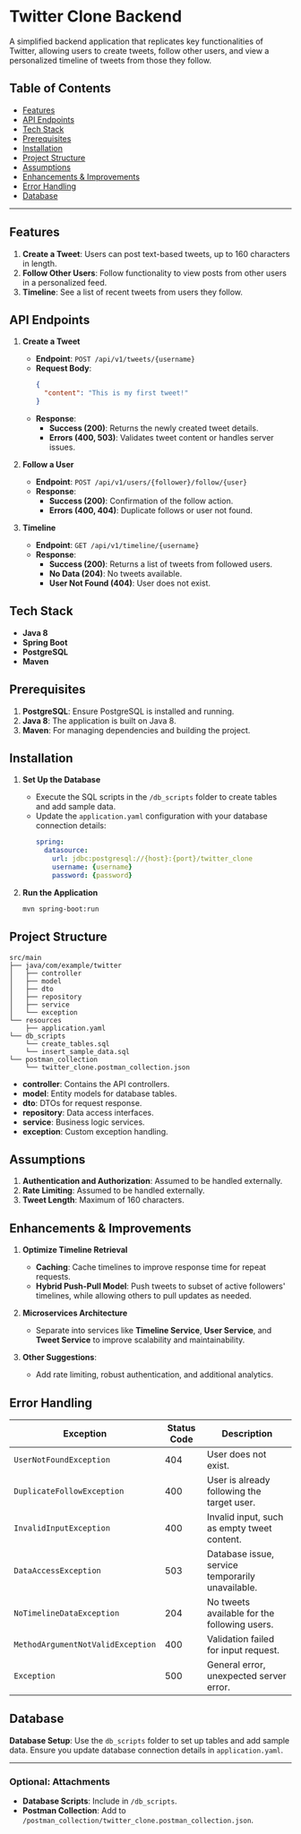 # Twitter Clone Backend

A simplified backend application that replicates key functionalities of Twitter, allowing users to create tweets, follow other users, and view a personalized timeline of tweets from those they follow.

## Table of Contents
- [Features](#features)
- [API Endpoints](#api-endpoints)
- [Tech Stack](#tech-stack)
- [Prerequisites](#prerequisites)
- [Installation](#installation)
- [Project Structure](#project-structure)
- [Assumptions](#assumptions)
- [Enhancements & Improvements](#enhancements--improvements)
- [Error Handling](#error-handling)
- [Database](#database)

---

## Features

1. **Create a Tweet**: Users can post text-based tweets, up to 160 characters in length.
2. **Follow Other Users**: Follow functionality to view posts from other users in a personalized feed.
3. **Timeline**: See a list of recent tweets from users they follow.

## API Endpoints

1. **Create a Tweet**
    - **Endpoint**: `POST /api/v1/tweets/{username}`
    - **Request Body**:
      ```json
      {
        "content": "This is my first tweet!"
      }
      ```
    - **Response**:
        - **Success (200)**: Returns the newly created tweet details.
        - **Errors (400, 503)**: Validates tweet content or handles server issues.

2. **Follow a User**
    - **Endpoint**: `POST /api/v1/users/{follower}/follow/{user}`
    - **Response**:
        - **Success (200)**: Confirmation of the follow action.
        - **Errors (400, 404)**: Duplicate follows or user not found.

3. **Timeline**
    - **Endpoint**: `GET /api/v1/timeline/{username}`
    - **Response**:
        - **Success (200)**: Returns a list of tweets from followed users.
        - **No Data (204)**: No tweets available.
        - **User Not Found (404)**: User does not exist.

## Tech Stack

- **Java 8**
- **Spring Boot**
- **PostgreSQL**
- **Maven**

## Prerequisites

1. **PostgreSQL**: Ensure PostgreSQL is installed and running.
2. **Java 8**: The application is built on Java 8.
3. **Maven**: For managing dependencies and building the project.

## Installation

1. **Set Up the Database**
    - Execute the SQL scripts in the `/db_scripts` folder to create tables and add sample data.
    - Update the `application.yaml` configuration with your database connection details:
      ```yaml
      spring:
        datasource:
          url: jdbc:postgresql://{host}:{port}/twitter_clone
          username: {username}
          password: {password}
      ```

2. **Run the Application**
   ```bash
   mvn spring-boot:run
   ```

## Project Structure

```
src/main
├── java/com/example/twitter
│   ├── controller
│   ├── model
│   ├── dto
│   ├── repository
│   ├── service
│   └── exception
└── resources
    ├── application.yaml
└── db_scripts
    └── create_tables.sql
    └── insert_sample_data.sql
└── postman_collection
    └── twitter_clone.postman_collection.json
```

- **controller**: Contains the API controllers.
- **model**: Entity models for database tables.
- **dto**: DTOs for request response.
- **repository**: Data access interfaces.
- **service**: Business logic services.
- **exception**: Custom exception handling.

## Assumptions

1. **Authentication and Authorization**: Assumed to be handled externally.
2. **Rate Limiting**: Assumed to be handled externally.
3. **Tweet Length**: Maximum of 160 characters.

## Enhancements & Improvements

1. **Optimize Timeline Retrieval**
    - **Caching**: Cache timelines to improve response time for repeat requests.
    - **Hybrid Push-Pull Model**: Push tweets to subset of active followers' timelines, while allowing others to pull updates as needed.

2. **Microservices Architecture**
    - Separate into services like **Timeline Service**, **User Service**, and **Tweet Service** to improve scalability and maintainability.

3. **Other Suggestions**:
    - Add rate limiting, robust authentication, and additional analytics.

## Error Handling

| Exception                  | Status Code | Description                                       |
|----------------------------|-------------|---------------------------------------------------|
| `UserNotFoundException`    | 404         | User does not exist.                              |
| `DuplicateFollowException` | 400         | User is already following the target user.        |
| `InvalidInputException`    | 400         | Invalid input, such as empty tweet content.       |
| `DataAccessException`      | 503         | Database issue, service temporarily unavailable.  |
| `NoTimelineDataException`  | 204         | No tweets available for the following users.      |
| `MethodArgumentNotValidException` | 400  | Validation failed for input request.              |
| `Exception`                | 500         | General error, unexpected server error.           |

## Database

**Database Setup**: Use the `db_scripts` folder to set up tables and add sample data. Ensure you update database connection details in `application.yaml`.

--- 

### Optional: Attachments

- **Database Scripts**: Include in `/db_scripts`.
- **Postman Collection**: Add to `/postman_collection/twitter_clone.postman_collection.json`.
